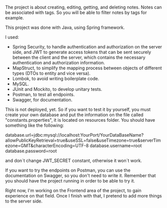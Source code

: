 The project is about creating, editing, getting, and deleting notes.
Notes can be associated with tags. So you will be able to filter notes by tags for example.

This project was done with Java, using Spring framework.

I used:
- Spring Security, to handle authentication and authorization on the server side, and JWT to generate access tokens that can be sent securely between the client and the server, 
which contains the necessary authentication and authorization information.
- MapStruct, to simplify the mapping process between objects of different types (DTOs to entity and vice versa).
- Lombok, to avoid writing boilerplate code.
- MySQL.
- JUnit and Mockito, to develop unitary tests.
- Postman, to test all endpoints.
- Swagger, for documentation.

This is not deployed, yet. So if you want to test it by yourself, you must create your own database and put the information on the file called "constants.properties", it is located on resources folder.
You should have something like the following:

database.url=jdbc:mysql://localhost:YourPort/YourDataBaseName?allowPublicKeyRetrieval=true&useSSL=false&useTimezone=true&serverTimezone=GMT&characterEncoding=UTF-8
database.username=root
database.password=root

and don´t change JWT_SECRET constant, otherwise it won´t work.

If you want to try the endpoints on Postman, you can use the documentation on Swagger, so you don't need to write it.
Remember that you should have the project running in order to be able to try it.

Right now, I'm working on the Frontend area of the project, to gain experience on that field. Once I finish with that, I pretend to add more things to the server side.
